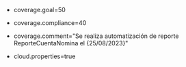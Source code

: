 - coverage.goal=50
 
- coverage.compliance=40

- coverage.comment="Se realiza automatización de reporte ReporteCuentaNomina el {25/08/2023}"

- cloud.properties=true

